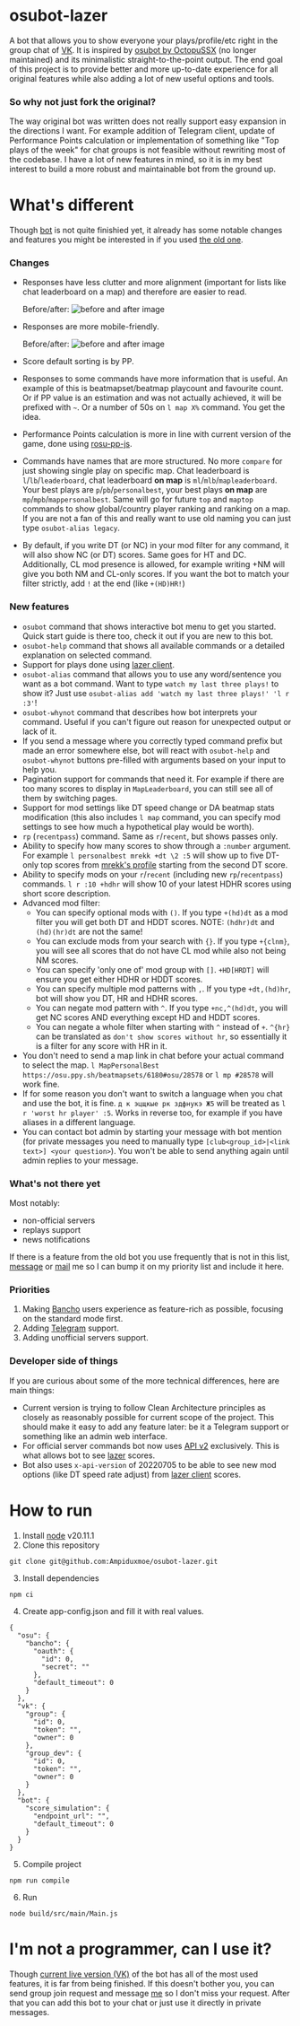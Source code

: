 # osubot-lazer
A bot that allows you to show everyone your plays/profile/etc right in the group chat of [VK](https://vk.com/).
It is inspired by [osubot by OctopuSSX](https://github.com/OctoDumb/osubot-old) (no longer maintained) and its minimalistic straight-to-the-point output. The end goal of this project is to provide better and more up-to-date experience for all original features while also adding a lot of new useful options and tools.

### So why not just fork the original?
The way original bot was written does not really support easy expansion in the directions I want. For example addition of Telegram client, update of Performance Points calculation or implementation of something like "Top plays of the week" for chat groups is not feasible without rewriting most of the codebase. I have a lot of new features in mind, so it is in my best interest to build a more robust and maintainable bot from the ground up.

# What's different
Though [bot](https://vk.com/club224713087) is not quite finishied yet, it already has some notable changes and features you might be interested in if you used [the old one](https://vk.com/sosubot).
### Changes
- Responses have less clutter and more alignment (important for lists like chat leaderboard on a map) and therefore are easier to read.
  
  Before/after:
  ![before and after image](https://github.com/user-attachments/assets/3c75021a-fb91-4905-8386-d09348b4dbf9)

- Responses are more mobile-friendly.
  
  Before/after:
  ![before and after image](https://github.com/user-attachments/assets/b7a78499-3458-4bad-8e83-394fb9260c3c)


- Score default sorting is by PP.
- Responses to some commands have more information that is useful. An example of this is beatmapset/beatmap playcount and favourite count. Or if PP value is an estimation and was not actually achieved, it will be prefixed with `~`. Or a number of 50s on `l map X%` command. You get the idea.
- Performance Points calculation is more in line with current version of the game, done using [rosu-pp-js](https://github.com/MaxOhn/rosu-pp-js).
- Commands have names that are more structured. No more `compare` for just showing single play on specific map. Chat leaderboard is `l`/`lb`/`leaderboard`, chat leaderboard **on map** is `ml`/`mlb`/`mapleaderboard`. Your best plays are `p`/`pb`/`personalbest`, your best plays **on map** are `mp`/`mpb`/`mappersonalbest`. Same will go for future `top` and `maptop` commands to show global/country player ranking and ranking on a map. If you are not a fan of this and really want to use old naming you can just type `osubot-alias legacy`.
- By default, if you write DT (or NC) in your mod filter for any command, it will also show NC (or DT) scores. Same goes for HT and DC. Additionally, CL mod presence is allowed, for example writing +NM will give you both NM and CL-only scores. If you want the bot to match your filter strictly, add `!` at the end (like `+(HD)HR!`)

### New features
- `osubot` command that shows interactive bot menu to get you started. Quick start guide is there too, check it out if you are new to this bot.
- `osubot-help` command that shows all available commands or a detailed explanation on selected command.
- Support for plays done using [lazer client](https://osu.ppy.sh/wiki/en/Help_centre/Upgrading_to_lazer).
- `osubot-alias` command that allows you to use any word/sentence you want as a bot command. Want to type `watch my last three plays!` to show it? Just use `osubot-alias add 'watch my last three plays!' 'l r :3'`!
- `osubot-whynot` command that describes how bot interprets your command. Useful if you can't figure out reason for unexpected output or lack of it.
- If you send a message where you correctly typed command prefix but made an error somewhere else, bot will react with `osubot-help` and `osubot-whynot` buttons pre-filled with arguments based on your input to help you.
- Pagination support for commands that need it. For example if there are too many scores to display in `MapLeaderboard`, you can still see all of them by switching pages.
- Support for mod settings like DT speed change or DA beatmap stats modification (this also includes `l map` command, you can specify mod settings to see how much a hypothetical play would be worth).
- `rp` (`recentpass`) command. Same as `r`/`recent`, but shows passes only.
- Ability to specify how many scores to show through a `:number` argument. For example `l personalbest mrekk +dt \2 :5` will show up to five DT-only top scores from [mrekk's profile](https://osu.ppy.sh/users/7562902/osu#top_ranks) starting from the second DT score.
- Ability to specify mods on your `r`/`recent` (including new `rp`/`recentpass`) commands. `l r :10 +hdhr` will show 10 of your latest HDHR scores using short score description.
- Advanced mod filter:
  - You can specify optional mods with `()`. If you type `+(hd)dt` as a mod filter you will get both DT and HDDT scores. NOTE: `(hdhr)dt` and `(hd)(hr)dt` are not the same!
  - You can exclude mods from your search with `{}`. If you type `+{clnm}`, you will see all scores that do not have CL mod while also not being NM scores.
  - You can specify 'only one of' mod group with `[]`. `+HD[HRDT]` will ensure you get either HDHR or HDDT scores.
  - You can specify multiple mod patterns with `,`. If you type `+dt,(hd)hr`, bot will show you DT, HR and HDHR scores.
  - You can negate mod pattern with `^`. If you type `+nc,^(hd)dt`, you will get NC scores AND everything except HD and HDDT scores.
  - You can negate a whole filter when starting with `^` instead of `+`. `^{hr}` can be translated as `don't show scores without hr`, so essentially it is a filter for any score with HR in it.
- You don't need to send a map link in chat before your actual command to select the map. `l MapPersonalBest https://osu.ppy.sh/beatmapsets/6180#osu/28578` or `l mp #28578` will work fine.
- If for some reason you don't want to switch a language when you chat and use the bot, it is fine. `д к эцщкые рк здфнукэ Ж5` will be treated as `l r 'worst hr player' :5`. Works in reverse too, for example if you have aliases in a different language.
- You can contact bot admin by starting your message with bot mention (for private messages you need to manually type `[club<group_id>|<link text>] <your question>`). You won't be able to send anything again until admin replies to your message.
 
### What's not there yet
Most notably:
- non-official servers
- replays support
- news notifications

If there is a feature from the old bot you use frequently that is not in this list, [message](https://vk.com/ampi0) or [mail](mailto:ampiduxmoe@gmail.com) me so I can bump it on my priority list and include it here.
### Priorities
1. Making [Bancho](https://osu.ppy.sh/wiki/en/Bancho_%28server%29) users experience as feature-rich as possible, focusing on the standard mode first.
2. Adding [Telegram](https://telegram.org/) support.
3. Adding unofficial servers support.
### Developer side of things
If you are curious about some of the more technical differences, here are main things:
- Current version is trying to follow Clean Architecture principles as closely as reasonably possible for current scope of the project. This should make it easy to add any feature later: be it a Telegram support or something like an admin web interface.
- For official server commands bot now uses [API v2](https://osu.ppy.sh/docs/index.html#api-versions) exclusively. This is what allows bot to see [lazer](https://osu.ppy.sh/wiki/en/Help_centre/Upgrading_to_lazer) scores.
- Bot also uses `x-api-version` of 20220705 to be able to see new mod options (like DT speed rate adjust) from [lazer client](https://osu.ppy.sh/wiki/en/Help_centre/Upgrading_to_lazer) scores.

# How to run
1. Install [node](https://nodejs.org/) v20.11.1
2. Clone this repository
```
git clone git@github.com:Ampiduxmoe/osubot-lazer.git
```
3. Install dependencies
```
npm ci
```
4. Create app-config.json and fill it with real values.
```jsonc
{
  "osu": {
    "bancho": {
      "oauth": {
        "id": 0,
        "secret": ""
      },
      "default_timeout": 0
    }
  },
  "vk": {
    "group": {
      "id": 0,
      "token": "",
      "owner": 0
    },
    "group_dev": {
      "id": 0,
      "token": "",
      "owner": 0
    }
  },
  "bot": {
    "score_simulation": {
      "endpoint_url": "",
      "default_timeout": 0
    }
  }
}
```
5. Compile project
```
npm run compile
```
6. Run
```
node build/src/main/Main.js
```

# I'm not a programmer, can I use it?
Though [current live version (VK)](https://vk.com/club224713087) of the bot has all of the most used features, it is far from being finished. If this doesn't bother you, you can send group join request and message [me](https://vk.com/ampi0) so I don't miss your request. After that you can add this bot to your chat or just use it directly in private messages.
